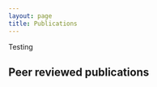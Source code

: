 ```yaml
---
layout: page
title: Publications
---
```

Testing
<!--## Publications submitted -->

## Peer reviewed publications
